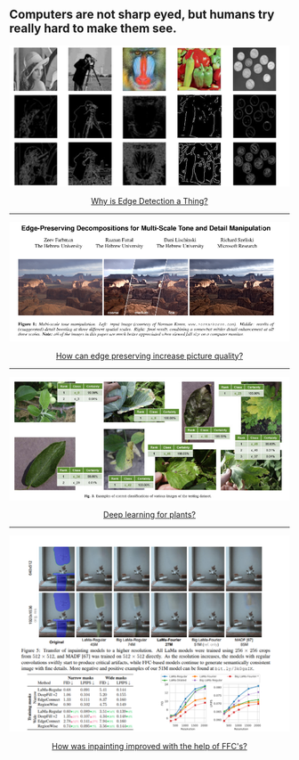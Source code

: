 ## Computers are not sharp eyed, but humans try really hard to make them see.


<p align="center">
  <img src="img/canny.png">
</p>

<div align="center">
  <a href="https://github.com/kantarcise/notebook/blob/master/Computer%20Vision/New%20Edge%20Detection.pdf">Why is Edge Detection a Thing?</a>
</div>

---

<p align="center">
  <img src="img/MultiScaleTone.png">
</p>

<div align="center">
  <a href="https://github.com/kantarcise/notebook/blob/master/Computer%20Vision/epd.pdf">How can edge preserving increase picture quality?</a>  
</div>


---

<p align="center">
  <img src="img/plantdiseasedetection.png">
</p>

<div align="center">
  <a href="https://github.com/kantarcise/notebook/blob/master/Computer%20Vision/ferentinos2018.pdf">Deep learning for plants?</a> 
</div>



---

<p align="center">
  <img src="img/highresdifference.png">
</p>

<div align="center">
  <a href="https://github.com/kantarcise/notebook/blob/master/Computer%20Vision/Resolution-robustLargeMaskInpaintingwithFourierConvolutions.pdf"> How was inpainting improved with the help of FFC's?</a> 
</div>
